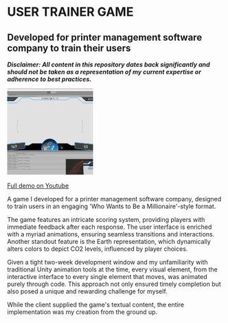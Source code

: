 # USER TRAINER GAME

## Developed for printer management software company to train their users

***Disclaimer: All content in this repository dates back significantly and should not be taken as a representation of my current expertise or adherence to best practices.***

<img src="../readme-assets/user-trainer.gif" width="200"/>

[Full demo on Youtube](https://www.youtube.com/watch?v=f5lQgx0ibeI)

A game I developed for a printer management software company, designed to train users in an engaging 'Who Wants to Be a Millionaire'-style format.

The game features an intricate scoring system, providing players with immediate feedback after each response. The user interface is enriched with a myriad animations, ensuring seamless transitions and interactions. Another standout feature is the Earth representation, which dynamically alters colors to depict CO2 levels, influenced by player choices.

Given a tight two-week development window and my unfamiliarity with traditional Unity animation tools at the time, every visual element, from the interactive interface to every single element that moves, was animated purely through code. This approach not only ensured timely completion but also posed a unique and rewarding challenge for myself.

While the client supplied the game's textual content, the entire implementation was my creation from the ground up. 
